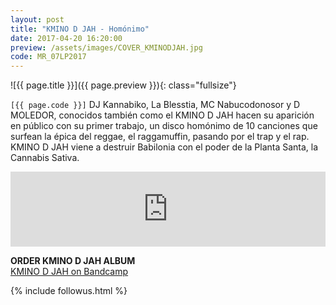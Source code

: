 ```yaml
---
layout: post
title: "KMINO D JAH - Homónimo"
date: 2017-04-20 16:20:00
preview: /assets/images/COVER_KMINODJAH.jpg
code: MR_07LP2017
---
```


![{{ page.title }}]({{ page.preview }}){: class="fullsize"}

`[{{ page.code }}]` DJ Kannabiko, La Blesstia, MC Nabucodonosor y D MOLEDOR, conocidos también como el KMINO D JAH hacen su aparición en público con su primer trabajo, un disco homónimo de 10 canciones que surfean la épica del reggae, el raggamuffin, pasando por el trap y el rap. KMINO D JAH viene a destruir Babilonia con el poder de la Planta Santa, la Cannabis Sativa.

<iframe style="border: 0; width: 100%; height: 120px;" src="https://bandcamp.com/EmbeddedPlayer/album=3353174002/size=large/bgcol=333333/linkcol=2ebd35/tracklist=false/artwork=small/transparent=true/" seamless><a href="http://kminodjah.bandcamp.com/album/kmino-d-jah">KMINO D JAH by KMINO D JAH</a></iframe>

**ORDER KMINO D JAH ALBUM**<br>
[KMINO D JAH on Bandcamp](https://kminodjah.bandcamp.com/releases)<br>

{% include followus.html %}

